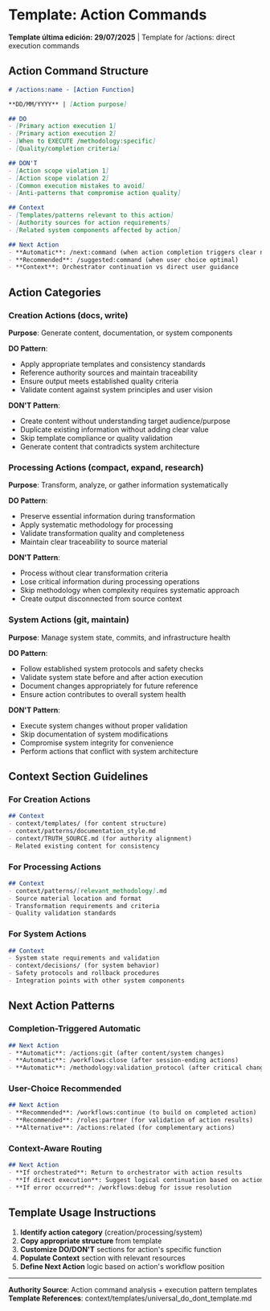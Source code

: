 # Template: Action Commands

**Template última edición: 29/07/2025** | Template for /actions: direct execution commands

## Action Command Structure

```markdown
# /actions:name - [Action Function]

**DD/MM/YYYY** | [Action purpose]

## DO
- [Primary action execution 1]
- [Primary action execution 2]
- [When to EXECUTE /methodology:specific]
- [Quality/completion criteria]

## DON'T
- [Action scope violation 1]
- [Action scope violation 2]
- [Common execution mistakes to avoid]
- [Anti-patterns that compromise action quality]

## Context
- [Templates/patterns relevant to this action]
- [Authority sources for action requirements]
- [Related system components affected by action]

## Next Action
- **Automatic**: /next:command (when action completion triggers clear next step)
- **Recommended**: /suggested:command (when user choice optimal)
- **Context**: Orchestrator continuation vs direct user guidance
```

## Action Categories

### Creation Actions (docs, write)
**Purpose**: Generate content, documentation, or system components

**DO Pattern**:
- Apply appropriate templates and consistency standards
- Reference authority sources and maintain traceability
- Ensure output meets established quality criteria
- Validate content against system principles and user vision

**DON'T Pattern**:
- Create content without understanding target audience/purpose
- Duplicate existing information without adding clear value
- Skip template compliance or quality validation
- Generate content that contradicts system architecture

### Processing Actions (compact, expand, research)
**Purpose**: Transform, analyze, or gather information systematically

**DO Pattern**:  
- Preserve essential information during transformation
- Apply systematic methodology for processing
- Validate transformation quality and completeness
- Maintain clear traceability to source material

**DON'T Pattern**:
- Process without clear transformation criteria
- Lose critical information during processing operations
- Skip methodology when complexity requires systematic approach
- Create output disconnected from source context

### System Actions (git, maintain)
**Purpose**: Manage system state, commits, and infrastructure health

**DO Pattern**:
- Follow established system protocols and safety checks
- Validate system state before and after action execution
- Document changes appropriately for future reference
- Ensure action contributes to overall system health

**DON'T Pattern**:
- Execute system changes without proper validation
- Skip documentation of system modifications
- Compromise system integrity for convenience
- Perform actions that conflict with system architecture

## Context Section Guidelines

### For Creation Actions
```markdown
## Context
- context/templates/ (for content structure)
- context/patterns/documentation_style.md
- context/TRUTH_SOURCE.md (for authority alignment)
- Related existing content for consistency
```

### For Processing Actions
```markdown
## Context
- context/patterns/[relevant_methodology].md
- Source material location and format
- Transformation requirements and criteria
- Quality validation standards
```

### For System Actions
```markdown
## Context
- System state requirements and validation
- context/decisions/ (for system behavior)
- Safety protocols and rollback procedures
- Integration points with other system components
```

## Next Action Patterns

### Completion-Triggered Automatic
```markdown
## Next Action
- **Automatic**: /actions:git (after content/system changes)
- **Automatic**: /workflows:close (after session-ending actions)
- **Automatic**: /methodology:validation_protocol (after critical changes)
```

### User-Choice Recommended
```markdown
## Next Action
- **Recommended**: /workflows:continue (to build on completed action)
- **Recommended**: /roles:partner (for validation of action results)
- **Alternative**: /actions:related (for complementary actions)
```

### Context-Aware Routing
```markdown
## Next Action
- **If orchestrated**: Return to orchestrator with action results
- **If direct execution**: Suggest logical continuation based on action type
- **If error occurred**: /workflows:debug for issue resolution
```

## Template Usage Instructions

1. **Identify action category** (creation/processing/system)
2. **Copy appropriate structure** from template
3. **Customize DO/DON'T** sections for action's specific function
4. **Populate Context** section with relevant resources
5. **Define Next Action** logic based on action's workflow position

---
**Authority Source**: Action command analysis + execution pattern templates
**Template References**: context/templates/universal_do_dont_template.md